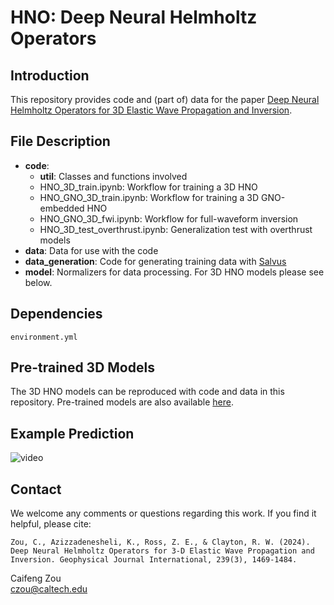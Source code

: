 # HNO: Deep Neural Helmholtz Operators

## Introduction
This repository provides code and (part of) data for the paper [Deep Neural Helmholtz Operators for 3D Elastic Wave Propagation and Inversion](https://academic.oup.com/gji/article/239/3/1469/7760394).

## File Description
- **code**: 
    - **util**: Classes and functions involved
    - HNO_3D_train.ipynb: Workflow for training a 3D HNO
    - HNO_GNO_3D_train.ipynb: Workflow for training a 3D GNO-embedded HNO 
    - HNO_GNO_3D_fwi.ipynb: Workflow for full-waveform inversion
    - HNO_3D_test_overthrust.ipynb: Generalization test with overthrust models
- **data**: Data for use with the code
- **data_generation**: Code for generating training data with [Salvus](https://mondaic.com/docs/2024.1.2/getting_started)
- **model**: Normalizers for data processing. For 3D HNO models please see below.

## Dependencies
```
environment.yml
```

## Pre-trained 3D Models
The 3D HNO models can be reproduced with code and data in this repository. Pre-trained models are also available [here](https://drive.google.com/drive/folders/1T10Bv0wj09u5vUY_WqZdWdmqJHPtUCha?usp=drive_link).

## Example Prediction
![video](animation_toverthrust.gif)

## Contact
We welcome any comments or questions regarding this work. If you find it helpful, please cite:
```
Zou, C., Azizzadenesheli, K., Ross, Z. E., & Clayton, R. W. (2024). Deep Neural Helmholtz Operators for 3-D Elastic Wave Propagation and Inversion. Geophysical Journal International, 239(3), 1469-1484.
```

Caifeng Zou\
czou@caltech.edu

